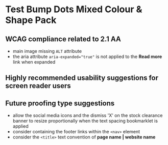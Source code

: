 # Test Bump Dots Mixed Colour & Shape Pack
## WCAG compliance related to 2.1 AA
- main image missing `ALT` attribute
- the aria attribute `aria-expanded="true"` is not applied to the **Read more** link when expanded
## Highly recommended usability suggestions for screen reader users
## Future proofing type suggestions
- allow the social media icons and the dismiss 'X' on the stock clearance banner to resize proportionally when the text spacing bookmarklet is applied
- consider containing the footer links within the `<nav>` element
- consider the `<title>` text convention of **page name | website name**
